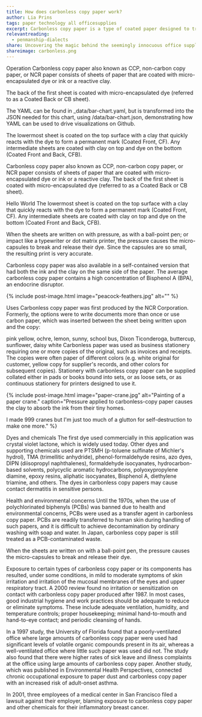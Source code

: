 ```yaml
---
title: How does carbonless copy paper work?
author: Lia Prins
tags: paper technology all officesupplies
excerpt: Carbonless copy paper is a type of coated paper designed to transfer information written on the front onto sheets beneath. It was developed by chemists Lowell Schleicher and Barry Green, as an alternative to carbon paper and is sometimes misidentified as such. Instead of inserting a special sheet in between the original and the intended copy, carbonless copy paper has micro-encapsulated dye or ink on the back side of the top sheet, and a clay coating on the front side of the bottom sheet. When pressure is applied (from writing or impact printing), the dye capsules rupture and react with the clay to form a permanent mark duplicating the markings made to the top sheet. Intermediary sheets, with clay on the front and dye capsules on the back, can be used to create multiple copies; this may be referred to as multipart stationery.
relevantreading:
  - penmanship-dialects
share: Uncovering the magic behind the seemingly innocuous office supply that is carbonless copy paper!
shareimage: carbonless.png
---
```


Operation
Carbonless copy paper also known as CCP, non-carbon copy paper, or NCR paper consists of sheets of paper that are coated with micro-encapsulated dye or ink or a reactive clay.

The back of the first sheet is coated with micro-encapsulated dye (referred to as a Coated Back or CB sheet).

The YAML can be found in _data/bar-chart.yaml, but is transformed into the JSON needed for this chart, using /data/bar-chart.json, demonstrating how YAML can be used to drive visualizations on Github.

The lowermost sheet is coated on the top surface with a clay that quickly reacts with the dye to form a permanent mark (Coated Front, CF). Any intermediate sheets are coated with clay on top and dye on the bottom (Coated Front and Back, CFB).

Carbonless copy paper also known as CCP, non-carbon copy paper, or NCR paper consists of sheets of paper that are coated with micro-encapsulated dye or ink or a reactive clay. The back of the first sheet is coated with micro-encapsulated dye (referred to as a Coated Back or CB sheet).

Hello World
The lowermost sheet is coated on the top surface with a clay that quickly reacts with the dye to form a permanent mark (Coated Front, CF). Any intermediate sheets are coated with clay on top and dye on the bottom (Coated Front and Back, CFB).

When the sheets are written on with pressure, as with a ball-point pen; or impact like a typewriter or dot matrix printer, the pressure causes the micro-capsules to break and release their dye. Since the capsules are so small, the resulting print is very accurate.

Carbonless copy paper was also available in a self-contained version that had both the ink and the clay on the same side of the paper. The average carbonless copy paper contains a high concentration of Bisphenol A (BPA), an endocrine disruptor.

{% include post-image.html image="peacock-feathers.jpg" alt="" %}

Uses
Carbonless copy paper was first produced by the NCR Corporation. Formerly, the options were to write documents more than once or use carbon paper, which was inserted between the sheet being written upon and the copy:

pink
yellow, ochre, lemon, sunny, school bus, Dixon Ticonderoga, buttercup, sunflower, daisy
white
Carbonless paper was used as business stationery requiring one or more copies of the original, such as invoices and receipts. The copies were often paper of different colors (e.g. white original for customer, yellow copy for supplier's records, and other colors for subsequent copies). Stationery with carbonless copy paper can be supplied collated either in pads or books bound into sets, or as loose sets, or as continuous stationery for printers designed to use it.

{% include post-image.html image="paper-crane.jpg" alt="Painting of a paper crane." caption="Pressure applied to carbonless-copy paper causes the clay to absorb the ink from their tiny homes.<p class='figcaptionspacer'></p>I made 999 cranes but I'm just too much of a glutton for self-destruction to make one more." %}

Dyes and chemicals
The first dye used commercially in this application was crystal violet lactone, which is widely used today. Other dyes and supporting chemicals used are PTSMH (p-toluene sulfinate of Michler's hydrol), TMA (trimellitic anhydride), phenol-formaldehyde resins, azo dyes, DIPN (diisopropyl naphthalenes), formaldehyde isocyanates, hydrocarbon-based solvents, polycyclic aromatic hydrocarbons, polyoxypropylene diamine, epoxy resins, aliphatic isocyanates, Bisphenol A, diethylene triamine, and others. The dyes in carbonless copy papers may cause contact dermatitis in sensitive persons.

Health and environmental concerns
Until the 1970s, when the use of polychlorinated biphenyls (PCBs) was banned due to health and environmental concerns, PCBs were used as a transfer agent in carbonless copy paper. PCBs are readily transferred to human skin during handling of such papers, and it is difficult to achieve decontamination by ordinary washing with soap and water. In Japan, carbonless copy paper is still treated as a PCB-contaminated waste.

When the sheets are written on with a ball-point pen, the pressure causes the micro-capsules to break and release their dye.

Exposure to certain types of carbonless copy paper or its components has resulted, under some conditions, in mild to moderate symptoms of skin irritation and irritation of the mucosal membranes of the eyes and upper respiratory tract. A 2000 review found no irritation or sensitization on contact with carbonless copy paper produced after 1987. In most cases, good industrial hygiene and work practices should be adequate to reduce or eliminate symptoms. These include adequate ventilation, humidity, and temperature controls; proper housekeeping; minimal hand-to-mouth and hand-to-eye contact; and periodic cleansing of hands.

In a 1997 study, the University of Florida found that a poorly-ventilated office where large amounts of carbonless copy paper were used had significant levels of volatile organic compounds present in its air, whereas a well-ventilated office where little such paper was used did not. The study also found that there were higher rates of sick leave and illness complaints at the office using large amounts of carbonless copy paper. Another study, which was published in Environmental Health Perspectives, connected chronic occupational exposure to paper dust and carbonless copy paper with an increased risk of adult-onset asthma.

In 2001, three employees of a medical center in San Francisco filed a lawsuit against their employer, blaming exposure to carbonless copy paper and other chemicals for their inflammatory breast cancer.
